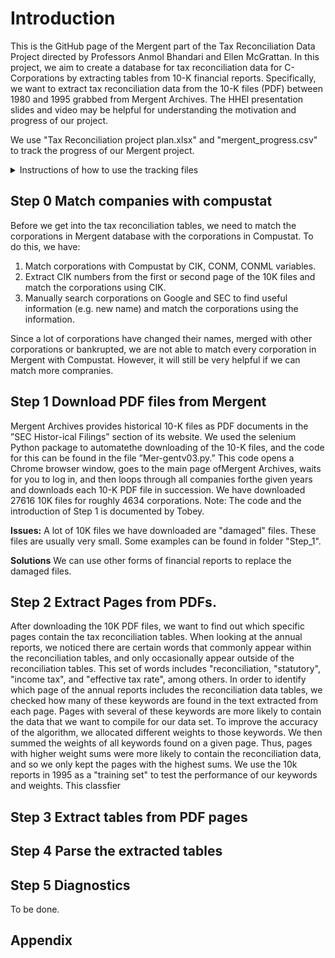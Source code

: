 # Introduction
This is the GitHub page of the Mergent part of the Tax Reconciliation Data Project directed by Professors Anmol Bhandari and Ellen McGrattan. In this project, we aim to create a database for tax reconciliation data for C-Corporations by extracting tables from 10-K financial reports. Specifically, we want to extract tax reconciliation data from the 10-K files (PDF) between 1980 and 1995 grabbed from Mergent Archives. The HHEI presentation slides and video may be helpful for understanding the motivation and progress of our project. 

We use "Tax Reconciliation project plan.xlsx" and "mergent_progress.csv" to track the progress of our Mergent project.
<details>
  <summary>Instructions of how to use the tracking files</summary>
  
  1. Tax Reconciliation project plan.xlsx: 
  * The first spreadsheet is a brief introduction and the main steps of this project. 
  * The second spreadsheet shows the progress of this project: the number of companies that have been processed in each step, the associated market cap of these companies, and the share of market cap relative to the total market cap in Compustat. 
  * The third spreadsheet collects the information of the top 10 companies whose 10K files are missed from our dataset in terms of market cap. The fourth spreadsheet shows the top 10 companies whose 10K files are downloaded but eventually failed to be parsed. 
  
  2. mergent_progress.csv: This file is based on the corporations in compustat. We use this file to figure out which companies are in our dataset and which step the company is in. The keys of this spreadsheet are shown below:
  * fyear: the fiscal year of the data
  * conm: company name in capital letters in compustat
  * conml: company name in compustat
  * cik: CIK number
  * tic: TIC code
  * csho: common shares outstanding
  * prcc_f: price close - annual - fiscal
  * market_cap: market cap
  * company: the associated company name in Mergent if the company's 10K in that year is found in Mergent
  * downloaded: 1 if we downloaded the company's 10K in that year and 0 otherwise
  * extracted: 1 if my classifier extracted PDF pages from the company's 10K in that year and 0 otherwise
  * amazon: 1 if Amazon Textract extracted tables from the selected PDF pages and 0 otherwise
  * classified: 1 if the table is recognized as tax reconciliation table by Thomas's classifier and 0 otherwise
  * parsed: 1 if the tax reconciliation table is parsed and 0 otherwise
     
</details>

## Step 0 Match companies with compustat
Before we get into the tax reconciliation tables, we need to match the corporations in Mergent database with the corporations in Compustat. To do this, we have:
1. Match corporations with Compustat by CIK, CONM, CONML variables.
2. Extract CIK numbers from the first or second page of the 10K files and match the corporations using CIK. 
3. Manually search corporations on Google and SEC to find useful information (e.g. new name) and match the corporations using the information.

Since a lot of corporations have changed their names, merged with other corporations or bankrupted, we are not able to match every corporation in Mergent with Compustat. However, it will still be very helpful if we can match more compranies.

## Step 1 Download PDF files from Mergent
Mergent Archives provides historical 10-K files as PDF documents in the ”SEC Histor-ical Filings” section of its website.  We used the selenium Python package to automatethe downloading of the 10-K files, and the code for this can be found in the file ”Mer-gentv03.py.” This code opens a Chrome browser window,  goes to the main page ofMergent Archives, waits for you to log in, and then loops through all companies forthe given years and downloads each 10-K PDF file in succession. We have downloaded 27616 10K files for roughly 4634 corporations. 
Note: The code and the introduction of Step 1 is documented by Tobey.

**Issues:** A lot of 10K files we have downloaded are "damaged" files. These files are usually very small. Some examples can be found in folder "Step_1".

**Solutions** We can use other forms of financial reports to replace the damaged files.

## Step 2 Extract Pages from PDFs. 
After downloading the 10K PDF files, we want to find out which specific pages contain the tax reconciliation tables. When looking at the annual reports, we noticed there are certain words that commonly appear within the reconciliation tables, and only occasionally appear outside of the reconciliation tables. This set of words includes "reconciliation, "statutory", "income tax", and "effective tax rate", among others. In order to identify which page of the annual reports includes the reconciliation data tables, we checked how many of these keywords are found in the text extracted from each page. Pages with several of these keywords are more likely to contain the data that we want to compile for our data set. To improve the accuracy of the algorithm, we allocated different weights to those keywords. We then summed the weights of all keywords found on a given page. Thus, pages with higher weight sums were more likely to contain the reconciliation data, and so we only kept the pages with the highest sums. We use the 10k reports in 1995 as a "training set" to test the performance of our keywords and weights. 
This classfier 

## Step 3 Extract tables from PDF pages


## Step 4 Parse the extracted tables

## Step 5 Diagnostics
To be done.

## Appendix



